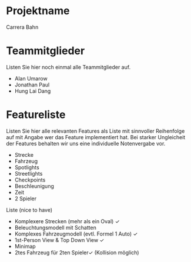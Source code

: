 # Projektname
Carrera Bahn

# Teammitglieder
Listen Sie hier noch einmal alle Teammitglieder auf.
- Alan Umarow
- Jonathan Paul
- Hung Lai Dang

# Featureliste
Listen Sie hier alle relevanten Features als Liste mit sinnvoller Reihenfolge auf mit Angabe wer das Feature implementiert hat.
Bei starker Ungleicheit der Features behalten wir uns eine individuelle Notenvergabe vor.

- Strecke
- Fahrzeug
- Spotlights
- Streetlights
- Checkpoints
- Beschleunigung
- Zeit
- 2 Spieler

Liste (nice to have)

-	Komplexere Strecken (mehr als ein Oval) ✓
-	Beleuchtungsmodell mit Schatten 
-	Komplexes Fahrzeugmodell (evtl. Formel 1 Auto) ✓
-	1st-Person View & Top Down View ✓
- Minimap  
- 2tes Fahrzeug für 2ten Spieler✓ (Kollision möglich)

